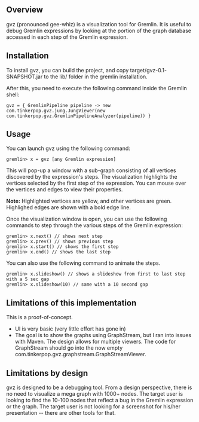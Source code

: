 ## Overview

gvz (pronounced gee-whiz) is a visualization tool for Gremlin. It is useful to debug Gremlin expressions by looking at the portion of the graph database accessed in each step of the Gremlin expression. 

## Installation

To install gvz, you can build the project, and copy target/gvz-0.1-SNAPSHOT.jar to the lib/ folder in the gremlin installation. 

After this, you need to execute the following command inside the Gremlin shell:

```
gvz = { GremlinPipeline pipeline -> new com.tinkerpop.gvz.jung.JungViewer(new com.tinkerpop.gvz.GremlinPipelineAnalyzer(pipeline)) }
```

## Usage

You can launch gvz using the following command:

```
gremlin> x = gvz [any Gremlin expression]
```

This will pop-up a window with a sub-graph consisting of all vertices discovered by the expression's steps. The visualization highlights the vertices selected by the first step of the expression. You can mouse over the vertices and edges to view their properties. 

**Note:** Highlighted vertices are yellow, and other vertices are green. Highlighed edges are shown with a bold edge line. 

Once the visualization window is open, you can use the following commands to step through the various steps of the Gremlin expression:

```
gremlin> x.next() // shows next step
gremlin> x.prev() // shows previous step
gremlin> x.start() // shows the first step
gremlin> x.end() // shows the last step
```

You can also use the following command to animate the steps. 

```
gremlin> x.slideshow() // shows a slideshow from first to last step with a 5 sec gap
gremlin> x.slideshow(10) // same with a 10 second gap
```

## Limitations of this implementation

This is a proof-of-concept. 

- UI is very basic (very little effort has gone in)
- The goal is to show the graphs using GraphStream, but I ran into issues with Maven. The design allows for multiple viewers. The code for GraphStream should go into the now empty com.tinkerpop.gvz.graphstream.GraphStreamViewer. 

## Limitations by design

gvz is designed to be a debugging tool. From a design perspective, there is no need to visualize a mega graph with 1000+ nodes. The target user is looking to find the 10-100 nodes that reflect a bug in the Gremlin expression or the graph. The target user is not looking for a screenshot for his/her presentation -- there are other tools for that. 
